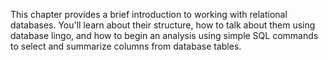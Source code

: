 This chapter provides a brief introduction to working with relational databases. You'll learn about their structure, how to talk about them using database lingo, and how to begin an analysis using simple SQL commands to select and summarize columns from database tables. 
